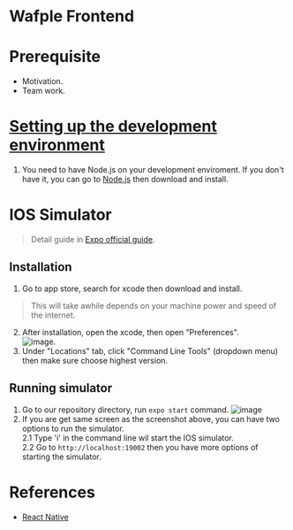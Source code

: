 # Wafple Frontend

# Prerequisite
- Motivation.
- Team work.

# [Setting up the development environment](https://reactnative.dev/docs/environment-setup)
1. You need to have Node.js on your development enviroment. If you don't have it, you can go to [Node.js](https://nodejs.org/en/) then download and install.

# IOS Simulator
> Detail guide in [Expo official guide](https://docs.expo.dev/workflow/ios-simulator/).

## Installation
1. Go to app store, search for xcode then download and install.  
  > This will take awhile depends on your machine power and speed of the internet.  
2. After installation, open the xcode, then open "Preferences".  
  ![image](https://user-images.githubusercontent.com/25420417/151321321-4ec0e89e-5ff6-4b56-8518-7abc6e0d5583.png). 
3. Under "Locations" tab, click "Command Line Tools" (dropdown menu) then make sure choose highest version.

## Running simulator
1. Go to our repository directory, run `expo start` command. 
  ![image](https://user-images.githubusercontent.com/25420417/151686802-092eab64-e036-4b8f-9e80-8cac22da836c.png)
2. If you are get same screen as the screenshot above, you can have two options to run the simulator.  
  2.1 Type 'i' in the command line wil start the IOS simulator.  
  2.2 Go to `http://localhost:19002` then you have more options of starting the simulator.

# References
- [React Native](https://reactnative.dev/)
